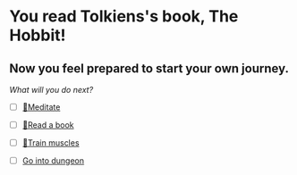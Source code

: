 # You read Tolkiens's book, The Hobbit!

## Now you feel prepared to start your own journey.

*What will you do next?*

- [ ] [🧘Meditate](1-1A.md)

- [ ] [📖Read a book](1-1B.md)

- [ ] [💪Train muscles](0-1A.md)

- [ ] [Go into dungeon](../1/2.md)
